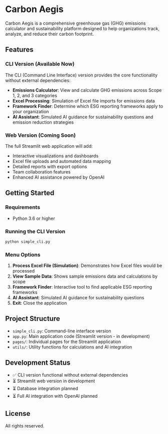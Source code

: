 # Carbon Aegis

Carbon Aegis is a comprehensive greenhouse gas (GHG) emissions calculator and sustainability platform designed to help organizations track, analyze, and reduce their carbon footprint.

## Features

### CLI Version (Available Now)

The CLI (Command Line Interface) version provides the core functionality without external dependencies:

- **Emissions Calculator**: View and calculate GHG emissions across Scope 1, 2, and 3 categories
- **Excel Processing**: Simulation of Excel file imports for emissions data
- **Framework Finder**: Determine which ESG reporting frameworks apply to your organization
- **AI Assistant**: Simulated AI guidance for sustainability questions and emission reduction strategies

### Web Version (Coming Soon)

The full Streamlit web application will add:

- Interactive visualizations and dashboards
- Excel file uploads and automated data mapping
- Detailed reports with export options
- Team collaboration features
- Enhanced AI assistance powered by OpenAI

## Getting Started

### Requirements

- Python 3.6 or higher

### Running the CLI Version

```bash
python simple_cli.py
```

### Menu Options

1. **Process Excel File (Simulation)**: Demonstrates how Excel files would be processed
2. **View Sample Data**: Shows sample emissions data and calculations by scope
3. **Framework Finder**: Interactive tool to find applicable ESG reporting frameworks
4. **AI Assistant**: Simulated AI guidance for sustainability questions
5. **Exit**: Close the application

## Project Structure

- `simple_cli.py`: Command-line interface version
- `app.py`: Main application code (Streamlit version - in development)
- `pages/`: Individual pages for the Streamlit application
- `utils/`: Utility functions for calculations and AI integration

## Development Status

- ✅ CLI version functional without external dependencies
- ⏳ Streamlit web version in development
- ⏳ Database integration planned
- ⏳ Full AI integration with OpenAI planned

## License

All rights reserved.